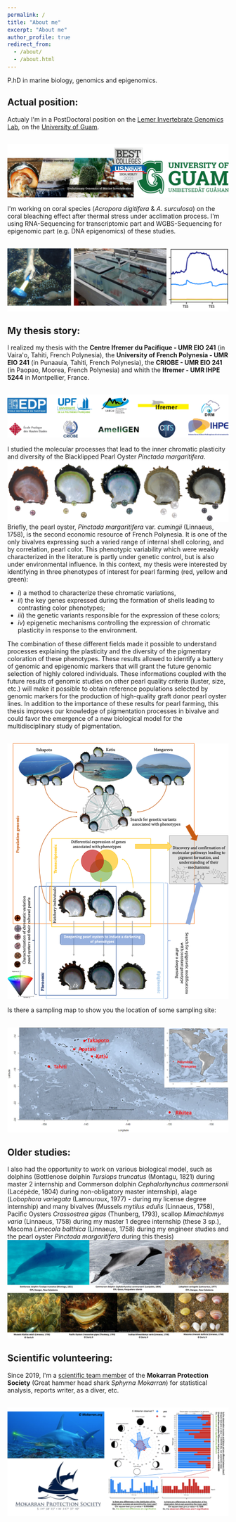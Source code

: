 ```yaml
---
permalink: /
title: "About me"
excerpt: "About me"
author_profile: true
redirect_from: 
  - /about/
  - /about.html
---
```


P.hD in marine biology, genomics and epigenomics. 


## Actual position:

Actualy I'm in a PostDoctoral position on the [Lemer Invertebrate Genomics Lab](https://www.uog.edu/ml/labs/lemer.php), on the [University of Guam](https://www.uog.edu). 

<br/><img src='/images/Guam_logos.png'>

I'm working on coral species (*Acropora digitifera* & *A. surculosa*) on the coral bleaching effect after thermal stress under acclimation process. I'm using RNA-Sequencing for transcriptomic part and WGBS-Sequencing for epigenomic part (e.g. DNA epigenomics) of these studies.

<br/><img src='/images/Acropora.png'>


## My thesis story:


I realized my thesis with the **Centre Ifremer du Pacifique - UMR EIO 241** (in Vaira'o, Tahiti, French Polynesia), the **University of French Polynesia - UMR EIO 241** (in Punaauia, Tahiti, French Polynesia), the **CRIOBE - UMR EIO 241** (in Paopao, Moorea, French Polynesia) and whith the **Ifremer - UMR IHPE 5244** in Montpellier, France.

<br/><img src='/images/thesis_logos.png'>

I studied the molecular processes that lead to the inner chromatic plasticity and diversity of the Blacklipped Pearl Oyster *Pinctada margaritifera*.
<br/><img src='/images/oysters_pearls.png'>
Briefly, the pearl oyster, *Pinctada margaritifera* var. *cumingii* (Linnaeus, 1758), is the second economic resource of French Polynesia. It is one of the only bivalves expressing such a varied range of internal shell coloring, and by correlation, pearl color. This phenotypic variability which were weakly characterized in the literature is partly under genetic control, but is also under environmental influence. In this context, my thesis were interested by identifying in three phenotypes of interest for pearl farming (red, yellow and green): 

- *i*) a method to characterize these chromatic variations, 
- *ii*) the key genes expressed during the formation of shells leading to contrasting color phenotypes; 
- *iii*) the genetic variants responsible for the expression of these colors; 
- *iv*) epigenetic mechanisms controlling the expression of chromatic plasticity in response to the environment. 

The combination of these different fields made it possible to understand processes explaining the plasticity and the diversity of the pigmentary coloration of these phenotypes. These results allowed to identify a battery of genomic and epigenomic markers that will grant the future genomic selection of highly colored individuals. These informations coupled with the future results of genomic studies on other pearl quality criteria (luster, size, etc.) will make it possible to obtain reference populations selected by genomic markers for the production of high-quality graft donor pearl oyster lines. In addition to the importance of these results for pearl farming, this thesis improves our knowledge of pigmentation processes in bivalve and could favor the emergence of a new biological model for the multidisciplinary study of pigmentation.

<br/><img src='/images/resume_thesis_2.png'>

Is there a sampling map to show you the location of some sampling site:

<br/><img src='/images/carte.png'>


## Older studies:


I also had the opportunity to work on various biological model, such as dolphins (Bottlenose dolphin *Tursiops truncatus* (Montagu, 1821) during master 2 internship and Commerson dolphin *Cephalorhynchus commersonii* (Lacépède, 1804) during non-obligatory master internship),
alage (*Lobophora variegata* (Lamouroux, 1977) - during my license degree internship) and many bivalves (Mussels *mytilus edulis* (Linnaeus, 1758), Pacific Oysters *Crassostrea gigas* (Thunberg, 1793), scallop *Mimachlamys varia* (Linnaeus, 1758) during my master 1 degree internship (these 3 sp.), Macoma *Limecola balthica* (Linnaeus, 1758) during my engineer studies and the pearl oyster *Pinctada margaritifera* during this thesis)
<br/><img src='/images/sea1.png'>
<br/><img src='/images/sea2.png'>


## Scientific volunteering:


Since 2019, I'm a [scientific team member](https://www.mokarran.org/fr/organisation/#team) of the **Mokarran Protection Society** (Great hammer head shark *Sphyrna Mokarran*) for statistical analysis, reports writer, as a diver, etc.

<br/><img src='/images/mokarran.png'>



